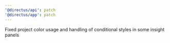 ```yaml
---
'@directus/api': patch
'@directus/app': patch
---
```


Fixed project color usage and handling of conditional styles in some insight panels
